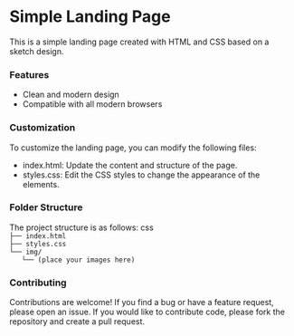 <h1>Simple Landing Page</h1>
This is a simple landing page created with HTML and CSS based on a sketch design.

<h3>Features</h3>
<ul>
    <li>Clean and modern design</li>
    <li>Compatible with all modern browsers</li>
</ul>

<h3>Customization</h3>
To customize the landing page, you can modify the following files:
<ul>
    <li>index.html: Update the content and structure of the page.</li>
    <li>styles.css: Edit the CSS styles to change the appearance of the elements.</li>
</ul>

<h3>Folder Structure</h3>
The project structure is as follows:
css
<code>
├── index.html
├── styles.css
└── img/
   └── (place your images here)
</code>

<h3>Contributing</h3>
Contributions are welcome! If you find a bug or have a feature request, please open an issue. If you would like to contribute code, please fork the repository and create a pull request.
